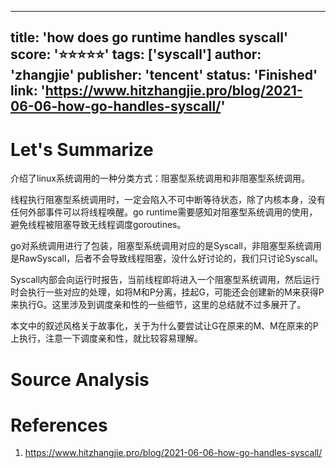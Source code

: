 
---
title: 'how does go runtime handles syscall'
score: '⭐️⭐️⭐️⭐️⭐️'
tags: ['syscall']
author: 'zhangjie'
publisher: 'tencent'
status: 'Finished'
link: 'https://www.hitzhangjie.pro/blog/2021-06-06-how-go-handles-syscall/'
---

# Let's Summarize

介绍了linux系统调用的一种分类方式：阻塞型系统调用和非阻塞型系统调用。

线程执行阻塞型系统调用时，一定会陷入不可中断等待状态，除了内核本身，没有任何外部事件可以将线程唤醒。go runtime需要感知对阻塞型系统调用的使用，避免线程被阻塞导致无线程调度goroutines。

go对系统调用进行了包装，阻塞型系统调用对应的是Syscall，非阻塞型系统调用是RawSyscall，后者不会导致线程阻塞，没什么好讨论的，我们只讨论Syscall。

Syscall内部会向运行时报告，当前线程即将进入一个阻塞型系统调用，然后运行时会执行一些对应的处理，如将M和P分离，挂起G，可能还会创建新的M来获得P来执行G。这里涉及到调度亲和性的一些细节，这里的总结就不过多展开了。

本文中的叙述风格关于故事化，关于为什么要尝试让G在原来的M、M在原来的P上执行，注意一下调度亲和性，就比较容易理解。

# Source Analysis



# References
1. https://www.hitzhangjie.pro/blog/2021-06-06-how-go-handles-syscall/
